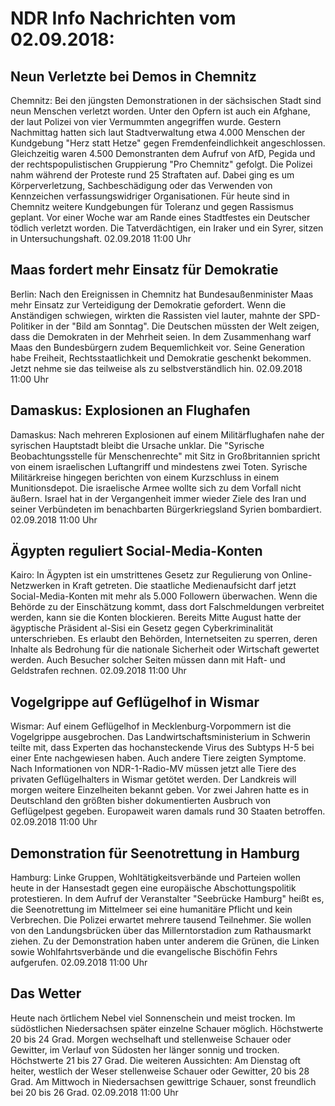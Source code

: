 # NDR Info Nachrichten vom 02.09.2018:


## Neun Verletzte bei Demos in Chemnitz
Chemnitz: Bei den jüngsten Demonstrationen in der sächsischen Stadt sind neun Menschen verletzt worden. Unter den Opfern ist auch ein Afghane, der laut Polizei von vier Vermummten angegriffen wurde. Gestern Nachmittag hatten sich laut Stadtverwaltung etwa 4.000 Menschen der Kundgebung "Herz statt Hetze" gegen Fremdenfeindlichkeit angeschlossen. Gleichzeitig waren 4.500 Demonstranten dem Aufruf von AfD, Pegida und der rechtspopulistischen Gruppierung "Pro Chemnitz" gefolgt. Die Polizei nahm während der Proteste rund 25 Straftaten auf. Dabei ging es um Körperverletzung, Sachbeschädigung oder das Verwenden von Kennzeichen verfassungswidriger Organisationen. Für heute sind in Chemnitz weitere Kundgebungen für Toleranz und gegen Rassismus geplant. Vor einer Woche war am Rande eines Stadtfestes ein Deutscher tödlich verletzt worden. Die Tatverdächtigen, ein Iraker und ein Syrer, sitzen in Untersuchungshaft. 02.09.2018 11:00 Uhr 

## Maas fordert mehr Einsatz für Demokratie
Berlin: Nach den Ereignissen in Chemnitz hat Bundesaußenminister Maas mehr Einsatz zur Verteidigung der Demokratie gefordert. Wenn die Anständigen schwiegen, wirkten die Rassisten viel lauter, mahnte der SPD-Politiker in der "Bild am Sonntag". Die Deutschen müssten der Welt zeigen, dass die Demokraten in der Mehrheit seien. In dem Zusammenhang warf Maas den Bundesbürgern zudem Bequemlichkeit vor. Seine Generation habe Freiheit, Rechtsstaatlichkeit und Demokratie geschenkt bekommen. Jetzt nehme sie das teilweise als zu selbstverständlich hin. 02.09.2018 11:00 Uhr 

## Damaskus: Explosionen an Flughafen
Damaskus: Nach mehreren Explosionen auf einem Militärflughafen nahe der syrischen Hauptstadt bleibt die Ursache unklar. Die "Syrische Beobachtungsstelle für Menschenrechte" mit Sitz in Großbritannien spricht von einem israelischen Luftangriff und mindestens zwei Toten. Syrische Militärkreise hingegen berichten von einem Kurzschluss in einem Munitionsdepot. Die israelische Armee wollte sich zu dem Vorfall nicht äußern. Israel hat in der Vergangenheit immer wieder Ziele des Iran und seiner Verbündeten im benachbarten Bürgerkriegsland Syrien bombardiert. 02.09.2018 11:00 Uhr 

## Ägypten reguliert Social-Media-Konten
Kairo: In Ägypten ist ein umstrittenes Gesetz zur Regulierung von Online-Netzwerken in Kraft getreten. Die staatliche Medienaufsicht darf jetzt Social-Media-Konten mit mehr als 5.000 Followern überwachen. Wenn die Behörde zu der Einschätzung kommt, dass dort Falschmeldungen verbreitet werden, kann sie die Konten blockieren. Bereits Mitte August hatte der ägyptische Präsident al-Sisi ein Gesetz gegen Cyberkriminalität unterschrieben. Es erlaubt den Behörden,  Internetseiten zu sperren, deren Inhalte als Bedrohung für die nationale Sicherheit oder Wirtschaft gewertet werden. Auch Besucher solcher Seiten müssen dann mit Haft- und Geldstrafen rechnen. 02.09.2018 11:00 Uhr 

## Vogelgrippe auf Geflügelhof in Wismar
Wismar: Auf einem Geflügelhof in Mecklenburg-Vorpommern ist die Vogelgrippe ausgebrochen. Das Landwirtschaftsministerium in Schwerin teilte mit, dass Experten das hochansteckende Virus des Subtyps H-5 bei einer Ente nachgewiesen haben. Auch andere Tiere zeigten Symptome. Nach Informationen von NDR-1-Radio-MV müssen jetzt alle Tiere des privaten Geflügelhalters in Wismar getötet werden. Der Landkreis will morgen weitere Einzelheiten bekannt geben. Vor zwei Jahren hatte es in Deutschland den größten bisher dokumentierten Ausbruch von Geflügelpest gegeben. Europaweit waren damals rund 30 Staaten betroffen. 02.09.2018 11:00 Uhr 

## Demonstration für Seenotrettung in Hamburg
Hamburg:	   Linke Gruppen, Wohltätigkeitsverbände und Parteien wollen heute in der Hansestadt gegen eine europäische Abschottungspolitik protestieren. In dem Aufruf der Veranstalter "Seebrücke Hamburg" heißt es, die Seenotrettung im Mittelmeer sei eine humanitäre Pflicht und kein Verbrechen. Die Polizei erwartet mehrere tausend Teilnehmer. Sie wollen von den Landungsbrücken über das Millerntorstadion zum Rathausmarkt ziehen. Zu der Demonstration haben unter anderem die Grünen, die Linken sowie Wohlfahrtsverbände und die evangelische Bischöfin Fehrs aufgerufen. 02.09.2018 11:00 Uhr 

## Das Wetter
Heute nach örtlichem Nebel viel Sonnenschein und meist trocken. Im südöstlichen Niedersachsen später einzelne Schauer möglich. Höchstwerte 20 bis 24 Grad. Morgen wechselhaft und stellenweise Schauer oder Gewitter, im Verlauf    von Südosten her länger sonnig und trocken. Höchstwerte 21 bis 27 Grad. Die weiteren Aussichten: Am Dienstag oft heiter, westlich der Weser stellenweise Schauer oder Gewitter, 20 bis 28 Grad. Am Mittwoch in Niedersachsen gewittrige Schauer, sonst freundlich bei 20 bis 26 Grad. 02.09.2018 11:00 Uhr 
